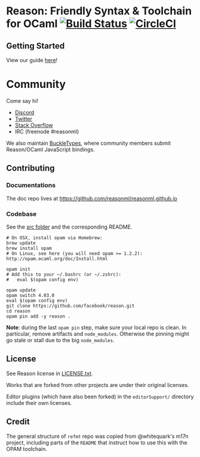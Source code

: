 Reason: Friendly Syntax & Toolchain for OCaml [![Build Status](https://travis-ci.org/facebook/reason.svg?branch=master)](https://travis-ci.org/facebook/reason) [![CircleCI](https://circleci.com/gh/facebook/reason/tree/master.svg?style=svg)](https://circleci.com/gh/facebook/reason/tree/master)
=========================================

Getting Started
---------------

View our guide [here](http://facebook.github.io/reason/gettingStarted.html)!

Community
=======

Come say hi!

- [Discord](https://discord.gg/reasonml)
- [Twitter](https://twitter.com/reasonml)
- [Stack Overflow](http://stackoverflow.com/questions/tagged/reason)
- IRC (freenode #reasonml)

We also maintain [BuckleTypes](https://github.com/BuckleTypes), where community members submit Reason/OCaml JavaScript bindings.


Contributing
---------------

### Documentations

The doc repo lives at https://github.com/reasonml/reasonml.github.io

### Codebase

See the [src folder](ttps://github.com/facebook/reason/tree/master/src) and the corresponding README.

```
# On OSX, install opam via Homebrew:
brew update
brew install opam
# On Linux, see here (you will need opam >= 1.2.2): http://opam.ocaml.org/doc/Install.html

opam init
# Add this to your ~/.bashrc (or ~/.zshrc):
#   eval $(opam config env)

opam update
opam switch 4.03.0
eval $(opam config env)
git clone https://github.com/facebook/reason.git
cd reason
opam pin add -y reason .
```

**Note**: during the last `opam pin` step, make sure your local repo is clean. In particular, remove artifacts and `node_modules`. Otherwise the pinning might go stale or stall due to the big `node_modules`.

License
-------

See Reason license in [LICENSE.txt](LICENSE.txt).

Works that are forked from other projects are under their original licenses.

Editor plugins (which have also been forked) in the `editorSupport/` directory
include their own licenses.


Credit
-------
The general structure of `refmt` repo was copied from @whitequark's m17n
project, including parts of the `README` that instruct how to use this with the
OPAM toolchain.
